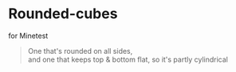 # Rounded-cubes
for Minetest

>One that's rounded on all sides,  
>and one that keeps top & bottom flat, so it's partly cylindrical
